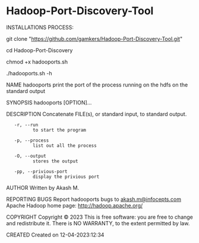 # Hadoop-Port-Discovery-Tool

INSTALLATIONS PROCESS:

git clone "https://github.com/gamkers/Hadoop-Port-Discovery-Tool.git"

cd Hadoop-Port-Discovery

chmod +x hadooports.sh

./hadooports.sh -h


NAME
       hadooports print the port of the process running on the hdfs
       on the standard output

SYNOPSIS
       hadooports [OPTION]...

DESCRIPTION
       Concatenate FILE(s), or standard input, to standard output.

       -r, --run
              to start the program

       -p, --process
              list out all the process
       
       -O, --output
              stores the output

       -pp, --privious-port
              display the privious port


AUTHOR
       Written by Akash M.

REPORTING BUGS
       Report hadooports bugs to akash.m@infocepts.com
       Apache Hadoop home page: <http://hadoop.apache.org/>

COPYRIGHT
       Copyright  ©  2023
       This is free software: you are free  to  change  and  redistribute  it.
       There is NO WARRANTY, to the extent permitted by law.

CREATED
      Created on 12-04-2023:12:34
